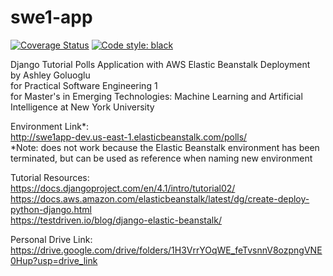 # swe1-app
[![Coverage Status](https://coveralls.io/repos/github/agoluoglu/swe1-app/badge.svg?branch=main)](https://coveralls.io/github/agoluoglu/swe1-app?branch=main)
[![Code style: black](https://img.shields.io/badge/code%20style-black-000000.svg)](https://github.com/psf/black)

Django Tutorial Polls Application with AWS Elastic Beanstalk Deployment  
by Ashley Goluoglu  
for Practical Software Engineering 1   
for Master's in Emerging Technologies: Machine Learning and Artificial Intelligence at New York University  

Environment Link*:  
http://swe1app-dev.us-east-1.elasticbeanstalk.com/polls/  
*Note: does not work because the Elastic Beanstalk environment has been terminated, but can be used as reference when naming new environment  

Tutorial Resources:  
https://docs.djangoproject.com/en/4.1/intro/tutorial02/  
https://docs.aws.amazon.com/elasticbeanstalk/latest/dg/create-deploy-python-django.html  
https://testdriven.io/blog/django-elastic-beanstalk/  

Personal Drive Link:  
https://drive.google.com/drive/folders/1H3VrrYOqWE_feTvsnnV8ozpngVNE0Hup?usp=drive_link  

